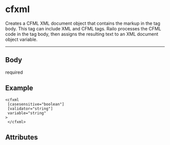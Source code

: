 # cfxml


Creates a CFML XML document object that contains the markup in the tag body. This tag can include XML and CFML tags.
		Railo processes the CFML code in the tag body, then assigns the resulting text to an XML document object variable.

---
## Body
required

## Example
```
<cfxml
 [casesensitive="boolean"]
 [validator="string"]
 variable="string"
> 
 </cfxml>
```
## Attributes
